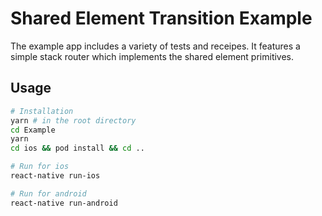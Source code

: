 # Shared Element Transition Example

The example app includes a variety of tests and receipes. It features a simple stack router which implements the shared element primitives.

## Usage

```bash
# Installation
yarn # in the root directory
cd Example
yarn
cd ios && pod install && cd ..

# Run for ios
react-native run-ios

# Run for android
react-native run-android
```
